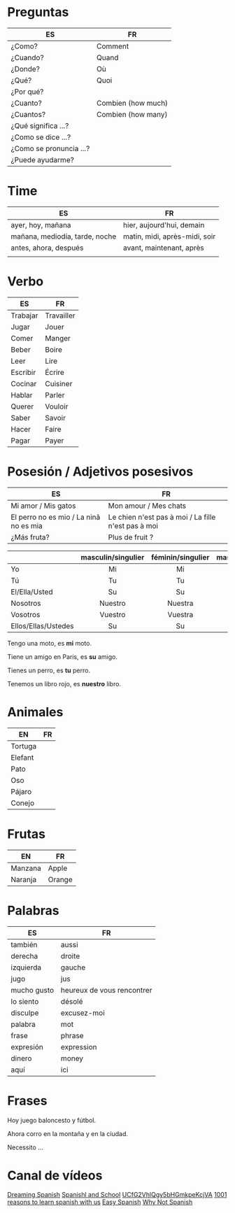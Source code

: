 # Preguntas

| ES | FR |
| -- | --- |
|¿Como?|Comment|
|¿Cuando?|Quand|
|¿Donde?|Où|
|¿Qué?|Quoi|
|¿Por qué?||
|¿Cuanto?|Combien (how much)|
|¿Cuantos?|Combien (how many)|
|¿Qué significa ...?||
|¿Como se dice ...?||
|¿Como se pronuncia ...?||
|¿Puede ayudarme?||

# Time

| ES | FR |
| -- | --- |
|ayer, hoy, mañana|hier, aujourd'hui, demain|
|mañana, mediodía, tarde, noche|matin, midi, après-midi, soir|
|antes, ahora, después|avant, maintenant, après|
|||

# Verbo

| ES | FR |
| -- | --- |
|Trabajar|Travailler|
|Jugar|Jouer|
|Comer|Manger|
|Beber|Boire|
|Leer|Lire|
|Escribir|Écrire|
|Cocinar|Cuisiner|
|Hablar|Parler|
|Querer|Vouloir|
|Saber|Savoir|
|Hacer|Faire|
|Pagar|Payer|

# Posesión / Adjetivos posesivos

| ES | FR |
| -- | --- |
|Mi amor / Mis gatos|Mon amour / Mes chats|
|El perro no es mio / La ninã no es mia|Le chien n'est pas à moi / La fille n'est pas à moi|
|¿Más fruta?|Plus de fruit ?|

||masculin/singulier|féminin/singulier|masculin/pluriel|féminin/pluriel|
|:--|:--:|:--:|:--:|:--:|
|Yo|Mi|Mi|Mis|Mis|
|Tú|Tu|Tu|Tus|Tus|
|El/Ella/Usted|Su|Su|Sus|Sus|
|Nosotros|Nuestro|Nuestra|Nuestros|Nuestras|
|Vosotros|Vuestro|Vuestra|Vuestros|Vuestras|
|Ellos/Ellas/Ustedes|Su|Su|Sus|Sus|

Tengo una moto, es **mi** moto.

Tiene un amigo en Paris, es **su** amigo.

Tienes un perro, es **tu** perro.

Tenemos un libro rojo, es **nuestro** libro.

# Animales

| EN | FR |
| -- | --- |
|Tortuga||
|Elefant||
|Pato||
|Oso||
|Pájaro||
|Conejo||

# Frutas

| EN | FR |
| -- | --- |
|Manzana|Apple|
|Naranja|Orange|

# Palabras

| ES | FR |
| -- | --- |
|también|aussi|
|derecha|droite|
|izquierda|gauche|
|jugo|jus|
|mucho gusto|heureux de vous rencontrer|
|lo siento|désolé|
|disculpe|excusez-moi|
|palabra|mot|
|frase|phrase|
|expresión|expression|
|dinero|money|
|aquí|ici|

# Frases

Hoy juego baloncesto y fútbol.

Ahora corro en la montaña y en la ciudad.

Necessito ...

# Canal de vídeos

[Dreaming Spanish](https://youtube.com/c/DreamingSpanish)
[Spanishl and School](https://youtube.com/c/SpanishlandSchool)
[UCfG2VhlQgy5bHGmkpeKcjVA](https://youtube.com/channel/UCfG2VhlQgy5bHGmkpeKcjVA)
[1001 reasons to learn spanish with us](https://youtube.com/c/1001reasonstolearnspanishwithus)
[Easy Spanish](https://youtube.com/c/EasySpanish)
[Why Not Spanish](https://youtube.com/c/WhyNotSpanish)
